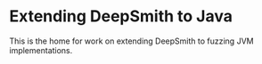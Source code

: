 # Extending DeepSmith to Java

This is the home for work on extending DeepSmith to fuzzing JVM implementations.
